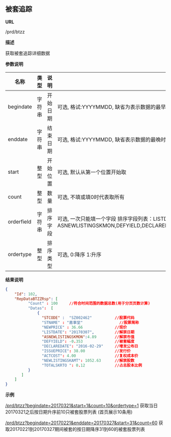 
## 被套追踪

**URL**

/prd/btzz

**描述**

获取被套追踪详细数据

**参数说明**


|名称|类型|说明|备注|缺省|
| -------- | -------- | -------- | -------- | -------- |
|begindate|字符串|开始日期|可选, 格试:YYYYMMDD, 缺省为表示数据的最早时间
|enddate|字符串|结束日期|可选, 格试:YYYYMMDD, 缺省表示数据的最晚时间
|start|整型|开始位置|可选, 默认从第一个位置开始取|0
|count|整型|数量|可选, 不填或填0时代表取所有|0
|orderfield|字符串|排序字段|可选, 一次只能填一个字段 排序字段列表：LISTDATE,NEWPRICE, ASNEWLISTINGSKMON,DEFYIELD,DECLAREDATE,ISSUEPRICE,ACTCOST,NEWLISTINGSKAMT,TOTALSKRTO|LISTDATE
|ordertype|整型|排序类型|可选, 0:降序 1:升序|0




**结果说明**

```json
{
    "Id": 102,
    "RepDataBTZZRsp": [
          "Count" : 100     //符合时间范围的数据总数(用于分页页数计算)
          "Datas":  [ 
              {
                "STCODE" :  "SZ002462"        	//股票代码
                "STNAME" : "嘉事堂"             	//股票简称
                "NEWPRICE" : 36.66             	//现价
                "LISTDATE": "20170307",      	//解禁日期
                "ASNEWLISTINGSKMON":4.89      	//解禁市值
                "DEFYIELD": -0.353  			//被套幅度
                "DECLAREDATE": "2016-02-29"  	//增发公布日
                "ISSUEPRICE": 38.00  			//发行价
                "ACTCOST": 4.00     			//复权成本价
                "NEWLISTINGSKAMT": 1052.63    	//解禁股数
                "TOTALSKRTO ": 0.12  			//占总股本比例
          }
       ]
    ]
}
```

**示例**

[/prd/btzz?begindate=20170321&start=1&count=10&ordertype=1]($APIHOST$/prd/btzz?begindate=20170321&start=1&count=10&ordertype=1)
获取当日20170321之后按日期升序前10只被套股票列表 (首页展示10条用)

[/prd/btzz?begindate=20170221&enddate=20170327&start=31&count=60]($APIHOST$/prd/btzz?begindate=20170221&enddate=20170327&start=31&count=60)
获取20170221到20170327期间被套的按日期降序31到60的被套股票列表